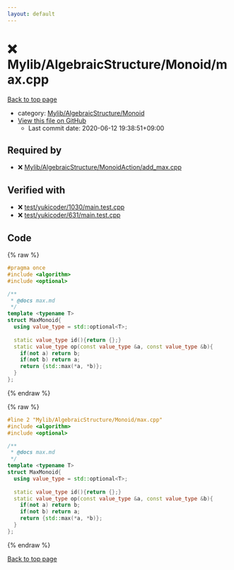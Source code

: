 ```yaml
---
layout: default
---
```


<!-- mathjax config similar to math.stackexchange -->
<script type="text/javascript" async
  src="https://cdnjs.cloudflare.com/ajax/libs/mathjax/2.7.5/MathJax.js?config=TeX-MML-AM_CHTML">
</script>
<script type="text/x-mathjax-config">
  MathJax.Hub.Config({
    TeX: { equationNumbers: { autoNumber: "AMS" }},
    tex2jax: {
      inlineMath: [ ['$','$'] ],
      processEscapes: true
    },
    "HTML-CSS": { matchFontHeight: false },
    displayAlign: "left",
    displayIndent: "2em"
  });
</script>

<script type="text/javascript" src="https://cdnjs.cloudflare.com/ajax/libs/jquery/3.4.1/jquery.min.js"></script>
<script src="https://cdn.jsdelivr.net/npm/jquery-balloon-js@1.1.2/jquery.balloon.min.js" integrity="sha256-ZEYs9VrgAeNuPvs15E39OsyOJaIkXEEt10fzxJ20+2I=" crossorigin="anonymous"></script>
<script type="text/javascript" src="../../../../assets/js/copy-button.js"></script>
<link rel="stylesheet" href="../../../../assets/css/copy-button.css" />


# :x: Mylib/AlgebraicStructure/Monoid/max.cpp

<a href="../../../../index.html">Back to top page</a>

* category: <a href="../../../../index.html#b9ce8b1117f3871719e4d3859e7574c9">Mylib/AlgebraicStructure/Monoid</a>
* <a href="{{ site.github.repository_url }}/blob/master/Mylib/AlgebraicStructure/Monoid/max.cpp">View this file on GitHub</a>
    - Last commit date: 2020-06-12 19:38:51+09:00




## Required by

* :x: <a href="../MonoidAction/add_max.cpp.html">Mylib/AlgebraicStructure/MonoidAction/add_max.cpp</a>


## Verified with

* :x: <a href="../../../../verify/test/yukicoder/1030/main.test.cpp.html">test/yukicoder/1030/main.test.cpp</a>
* :x: <a href="../../../../verify/test/yukicoder/631/main.test.cpp.html">test/yukicoder/631/main.test.cpp</a>


## Code

<a id="unbundled"></a>
{% raw %}
```cpp
#pragma once
#include <algorithm>
#include <optional>

/**
 * @docs max.md
 */
template <typename T>
struct MaxMonoid{
  using value_type = std::optional<T>;
  
  static value_type id(){return {};}
  static value_type op(const value_type &a, const value_type &b){
    if(not a) return b;
    if(not b) return a;
    return {std::max(*a, *b)};
  }
};

```
{% endraw %}

<a id="bundled"></a>
{% raw %}
```cpp
#line 2 "Mylib/AlgebraicStructure/Monoid/max.cpp"
#include <algorithm>
#include <optional>

/**
 * @docs max.md
 */
template <typename T>
struct MaxMonoid{
  using value_type = std::optional<T>;
  
  static value_type id(){return {};}
  static value_type op(const value_type &a, const value_type &b){
    if(not a) return b;
    if(not b) return a;
    return {std::max(*a, *b)};
  }
};

```
{% endraw %}

<a href="../../../../index.html">Back to top page</a>

